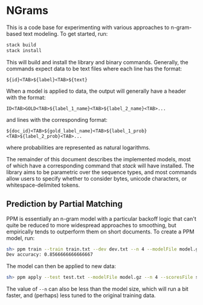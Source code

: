 # NGrams

This is a code base for experimenting with various approaches to n-gram-based
text modeling.  To get started, run:

```bash
stack build
stack install
```

This will build and install the library and binary commands.  Generally,
the commands expect data to be text files where each line has the format:

```
${id}<TAB>${label}<TAB>${text}
```

When a model is applied to data, the output will generally have a header
with the format:

```
ID<TAB>GOLD<TAB>${label_1_name}<TAB>${label_2_name}<TAB>...
```

and lines with the corresponding format:

```
${doc_id}<TAB>${gold_label_name}<TAB>${label_1_prob}<TAB>${label_2_prob}<TAB>...
```

where probabilities are represented as natural logarithms.

The remainder of this document describes the implemented models, most of which
have a corresponding command that *stack* will have installed.  The library aims
to be parametric over the sequence types, and most commands allow users to 
specify whether to consider bytes, unicode characters, or whitespace-delimited 
tokens.

## Prediction by Partial Matching

PPM is essentially an n-gram model with a particular backoff logic that can't 
quite be reduced to more widespread approaches to smoothing, but empirically 
tends to outperform them on short documents.  To create a PPM model, run:

```bash
sh> ppm train --train train.txt --dev dev.txt --n 4 --modelFile model.gz
Dev accuracy: 0.8566666666666667
```

The model can then be applied to new data:

```bash
sh> ppm apply --test test.txt --modelFile model.gz --n 4 --scoresFile scores.txt
```

The value of `--n` can also be less than the model size, which will run a bit 
faster, and (perhaps) less tuned to the original training data.
